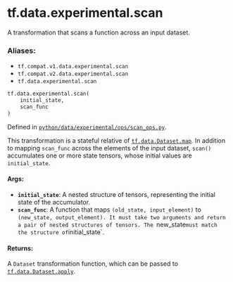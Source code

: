<div itemscope itemtype="http://developers.google.com/ReferenceObject">
<meta itemprop="name" content="tf.data.experimental.scan" />
<meta itemprop="path" content="Stable" />
</div>

# tf.data.experimental.scan

A transformation that scans a function across an input dataset.

### Aliases:

* `tf.compat.v1.data.experimental.scan`
* `tf.compat.v2.data.experimental.scan`
* `tf.data.experimental.scan`

``` python
tf.data.experimental.scan(
    initial_state,
    scan_func
)
```



Defined in [`python/data/experimental/ops/scan_ops.py`](/code/stable/tensorflow/python/data/experimental/ops/scan_ops.py).

<!-- Placeholder for "Used in" -->

This transformation is a stateful relative of <a href="../../../tf/data/Dataset.md#map"><code>tf.data.Dataset.map</code></a>.
In addition to mapping `scan_func` across the elements of the input dataset,
`scan()` accumulates one or more state tensors, whose initial values are
`initial_state`.

#### Args:


* <b>`initial_state`</b>: A nested structure of tensors, representing the initial state
  of the accumulator.
* <b>`scan_func`</b>: A function that maps `(old_state, input_element)` to
  `(new_state, output_element). It must take two arguments and return a
  pair of nested structures of tensors. The `new_state` must match the
  structure of `initial_state`.


#### Returns:

A `Dataset` transformation function, which can be passed to
<a href="../../../tf/data/Dataset.md#apply"><code>tf.data.Dataset.apply</code></a>.
